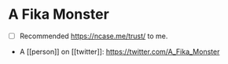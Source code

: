 # A Fika Monster
- [ ] Recommended https://ncase.me/trust/ to me.
- A [[person]] on [[twitter]]: https://twitter.com/A_Fika_Monster

